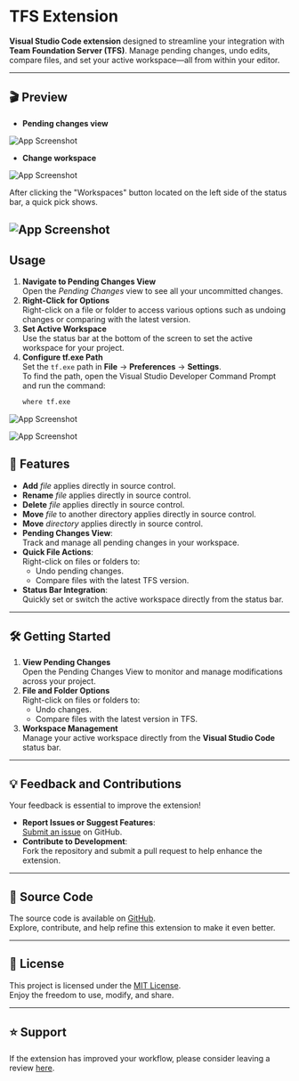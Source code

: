 # TFS Extension

**Visual Studio Code extension** designed to streamline your integration with **Team Foundation Server (TFS)**. Manage pending changes, undo edits, compare files, and set your active workspace—all from within your editor.

---

## 🎬 Preview
- **Pending changes view**

![App Screenshot](https://i.postimg.cc/hvLhjVP2/image.png)

- **Change workspace**

![App Screenshot](https://i.postimg.cc/KvbRWpJw/image.png)

After clicking the "Workspaces" button located on the left side of the status bar, a quick pick shows.

![App Screenshot](https://i.postimg.cc/L8C5n92F/image.png)
---
## Usage
1. **Navigate to Pending Changes View**  
   Open the *Pending Changes* view to see all your uncommitted changes.
2. **Right-Click for Options**  
   Right-click on a file or folder to access various options such as undoing changes or comparing with the latest version.
3. **Set Active Workspace**  
   Use the status bar at the bottom of the screen to set the active workspace for your project.
4. **Configure tf.exe Path**  
   Set the `tf.exe` path in **File** → **Preferences** → **Settings**.  
   To find the path, open the Visual Studio Developer Command Prompt and run the command:  
   ```bash
   where tf.exe

![App Screenshot](https://i.postimg.cc/43cGss35/image.png)

![App Screenshot](https://i.postimg.cc/wM2HZ2BY/image.png)
    
## 🚀 Features

- **Add** *file* applies directly in source control.
- **Rename** *file* applies directly in source control.
- **Delete** *file* applies directly in source control.
- **Move** *file* to another directory applies directly in source control.
- **Move** *directory* applies directly in source control.
- **Pending Changes View**:  
  Track and manage all pending changes in your workspace.
- **Quick File Actions**:  
  Right-click on files or folders to:
  - Undo pending changes.
  - Compare files with the latest TFS version.
- **Status Bar Integration**:  
  Quickly set or switch the active workspace directly from the status bar.
---

## 🛠️ Getting Started

1. **View Pending Changes**  
   Open the Pending Changes View to monitor and manage modifications across your project.
2. **File and Folder Options**  
   Right-click on files or folders to:
   - Undo changes.
   - Compare files with the latest version in TFS.
3. **Workspace Management**  
   Manage your active workspace directly from the **Visual Studio Code** status bar.

---

## 💡 Feedback and Contributions
Your feedback is essential to improve the extension!
- **Report Issues or Suggest Features**:  
  [Submit an issue](https://github.com/nsvetoslav/svetlyotfs/issues) on GitHub.
- **Contribute to Development**:  
  Fork the repository and submit a pull request to help enhance the extension.
---

## 📂 Source Code

The source code is available on [GitHub](https://github.com/nsvetoslav/svetlyotfs).  
Explore, contribute, and help refine this extension to make it even better.

---

## 📜 License

This project is licensed under the [MIT License](https://github.com/nsvetoslav/svetlyotfs/blob/main/LICENCE).  
Enjoy the freedom to use, modify, and share.

---

## ⭐ Support 

If the extension has improved your workflow, please consider leaving a review [here](https://marketplace.visualstudio.com/items?itemName=SvetoslavIvanovNikolov.svetlyo-tfs&ssr=false#review-details).

